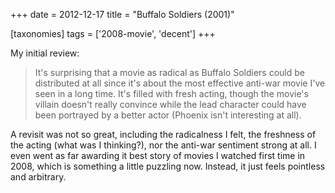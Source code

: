 +++
date = 2012-12-17
title = "Buffalo Soldiers (2001)"

[taxonomies]
tags = ['2008-movie', 'decent']
+++

My initial review:

> It\'s surprising that a movie as radical as Buffalo Soldiers could be
> distributed at all since it\'s about the most effective anti-war movie
> I\'ve seen in a long time. It\'s filled with fresh acting, though the
> movie\'s villain doesn\'t really convince while the lead character
> could have been portrayed by a better actor (Phoenix isn\'t
> interesting at all).

A revisit was not so great, including the radicalness I felt, the
freshness of the acting (what was I thinking?), nor the anti-war
sentiment strong at all. I even went as far awarding it best story of
movies I watched first time in 2008, which is something a little
puzzling now. Instead, it just feels pointless and arbitrary.
